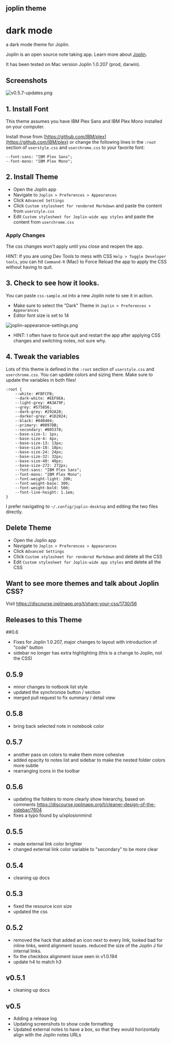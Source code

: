 ## joplin theme
# dark mode
a dark mode theme for Joplin.

Joplin is an open source note taking app. Learn more about [Joplin](http://joplinapp.org).

It has been tested on Mac version Joplin 1.0.207 (prod, darwin).

## Screenshots
![v0.5.7-updates.png](/screenshots/v0.6-updates.png)

## 1. Install Font

This theme assumes you have IBM Plex Sans and IBM Plex Mono installed on your computer.

Install those from [https://github.com/IBM/plex](https://github.com/IBM/plex) or change the following lines in the `:root` section of  `userstyle.css` and `userchrome.css` to your favorite font:
```
--font-sans: "IBM Plex Sans";
--font-mono: "IBM Plex Mono";
```

## 2. Install Theme
- Open the Joplin app
- Navigate to  `Joplin > Preferences > Appearances`
- Click `Advanced Settings`
- Click `Custom stylesheet for rendered Markdown` and paste the content from `userstyle.css`
- Edit `Custom stylesheet for Joplin-wide app styles` and paste the content from `userchrome.css`


### Apply Changes
The css changes won't apply until you close and reopen the app.

HINT: If you are using Dev Tools to mess with CSS `Help > Toggle Developer tools`, you can hit `Command-R` (Mac) to Force Reload the app to apply the CSS without having to quit.

## 3. Check to see how it looks.
You can paste `css-sample.md` into a new Joplin note to see it in action.

- Make sure to select the "Dark" Theme in `Joplin > Preferences > Appearances`
- Editor font size is set to 14

![joplin-appearance-settings.png](/img/joplin-appearance-settings.png)

- HINT: I often have to force quit and restart the app after applying CSS changes and switching notes, not sure why.

## 4. Tweak the variables
Lots of this theme is defined in the `:root` section of  `userstyle.css` and `userchrome.css`. You can update colors and sizing there. Make sure to update the variables in both files!

```
:root {
    --white: #FBFCFB;
    --dark-white: #EEF0EA;
    --light-grey: #A3A79F;
    --grey: #575856;
    --dark-grey: #292A28;
    --darker-grey: #1D2024;
    --black: #040404;
    --primary: #0097DB;
    --secondary: #005378;
    --base-size-1: 1px;
    --base-size-4: 4px;
    --base-size-13: 13px;
    --base-size-18: 18px;
    --base-size-24: 24px;
    --base-size-32: 32px;
    --base-size-40: 40px;
    --base-size-272: 272px;
    --font-sans: "IBM Plex Sans";
    --font-mono: "IBM Plex Mono";
    --font-weight-light: 200;
    --font-weight-base: 300;
    --font-weight-bold: 500;
    --font-line-height: 1.1em;
}
```

I prefer navigating to `~/.config/joplin-desktop` and editing the two files directly.


## Delete Theme
- Open the Joplin app
- Navigate to  `Joplin > Preferences > Appearances`
- Click `Advanced Settings`
- Click `Custom stylesheet for rendered Markdown` and delete all the CSS
- Edit `Custom stylesheet for Joplin-wide app styles` and delete all the CSS

## Want to see more themes and talk about Joplin CSS?
Visit https://discourse.joplinapp.org/t/share-your-css/1730/56

## Releases to this Theme
##0.6
- Fixes for Joplin 1.0.207, major changes to layout with introduction of "code" button
- sidebar no longer has extra highlighting (this is a change to Joplin, not the CSS)

## 0.5.9
- minor changes to notbook list style
- updated the synchronize button / section
- merged pull request to fix summary / detail view

## 0.5.8
- bring back selected note in notebook color

## 0.5.7
- another pass on colors to make them more cohesive
- added opacity to notes list and sidebar to make the nested folder colors more subtle
- rearranging icons in the toolbar

## 0.5.6
- updating the folders to more clearly show hierarchy, based on comments https://discourse.joplinapp.org/t/cleaner-design-of-the-sidebar/7604
- fixes a typo found by u/xplosionmind

## 0.5.5
- made external link color brighter
- changed external link color variable to "secondary" to be more clear

## 0.5.4
- cleaning up docs

## 0.5.3
- fixed the resource icon size
- updated the css

## 0.5.2
- removed the hack that added an icon next to every link, looked bad for inline links, weird alignment issues. reduced the size of the Joplin J for internal links.
- fix the checkbox alignment issue seen in v1.0.194
- update h4 to match h3

## v0.5.1
- cleaning up docs

## v0.5
- Adding a release log
- Updating screenshots to show code formatting
- Updated external notes to have a box, so that they would horizontally align with the Joplin notes URLs

